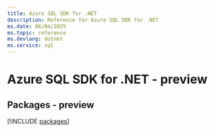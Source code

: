 ```yaml
---
title: Azure SQL SDK for .NET
description: Reference for Azure SQL SDK for .NET
ms.date: 06/04/2025
ms.topic: reference
ms.devlang: dotnet
ms.service: sql
---
```

# Azure SQL SDK for .NET - preview
## Packages - preview
[!INCLUDE [packages](sql-index.md)]